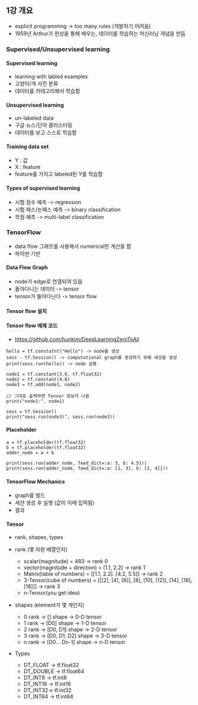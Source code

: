 ## 1강 개요

- explicit programming -> too many rules (개발하기 어려움)
- 1959년 Arthur가 현상을 통해 배우는, 데이터를 학습하는 머신러닝 개념을 만듬

### Supervised/Unsupervised learning

#### Supervised learning

- learning with labled examples
- 고양이/개 사진 분류
- 데이터를 카테고리해서 학습함


#### Unsupervised learning

- un-labeled data
- 구글 뉴스/단어 클러스터링
- 데이터를 보고 스스로 학습함


#### Training data set

- Y : 값
- X : feature
- feature를 가지고 labeled된 Y를 학습함


#### Types of supervised learning

- 시험 점수 예측 -> regression
- 시험 패스/논패스 예측 -> binary classification
- 학점 예측 -> multi-label classification



### TensorFlow

- data flow 그래프를 사용해서 numerical한 계산을 함
- 파이썬 기반


#### Data Flow Graph

- node가 edge로 연결되어 있음
- 돌아다니는 데이터 -> tensor
- tensor가 돌아다닌다 -> tensor flow

#### Tensor flow 설치

#### Tensor flow 예제 코드

- https://github.com/hunkim/DeepLearningZeroToAll

```
hello = tf.constatnt("Hello") -> node를 생성
sess - tf.Session() -> computational graph를 생성하기 위해 세션을 생성
print(sess.run(hello)) -> node 실행
```


```
node1 = tf.constant(3.0, tf.float32)
node2 = tf.constant(4.0)
node3 = tf.add(node1, node2)

// 그대로 출력하면 Tensor 정보가 나옴
print("node1:", node1)

sess = tf.Session()
print("sess.run(node3)", sess.run(node3))
```

#### Placeholder

```
a = tf.placeholder(tf.float32)
b = tf.placeholder(tf.float32)
adder_node = a + b

print(sess.run(adder_node, feed_dict=:a: 3, b: 4.5}))
print(sess.run(adder_node, feed_dict=:a: [1, 3], b: [2, 4]}))
```

#### TensorFlow Mechanics

- graph를 빌드
- 세션 생성 후 실행 (값이 이때 입력됨)
- 결과


#### Tensor

- rank, shapes, types

- rank (몇 차원 배열인지)
  - scalar(magnitude) = 483 -> rank 0
  - vector(magnitude + direction) = [1.1, 2.2] -> rank 1
  - Matrix(table of numbers) = [[1.1, 2.2]. [4.2, 5.5]] -> rank 2
  - 3-Tensor(cube of numbers) = [[[2], [4], [6]], [8], [10], [12]], [14], [16], [18]]] -> rank 3
  - n-Tensor(you get idea)

- shapes (element가 몇 개인지)
  - 0 rank -> [] shape -> 0-D tensor
  - 1 rank -> [D0] shape -> 1-D tensor
  - 2 rank -> [D0, D1] shape -> 2-D tensor
  - 3 rank -> [D0, D1, D2] shape -> 3-D tensor
  - n rank -> [D0... Dn-1] shape -> n-D tensor

- Types
  - DT_FLOAT -> tf.float32
  - DT_DOUBLE -> tf.float64
  - DT_INT8 -> tf.int8
  - DT_INT16 -> tf.int16
  - DT_INT32-> tf.int32
  - DT_INT64 -> tf.int64
